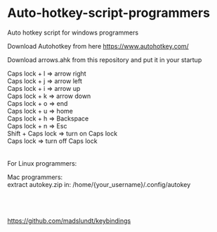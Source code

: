 # Auto-hotkey-script-programmers
Auto hotkey script for windows programmers

Download Autohotkey from here https://www.autohotkey.com/

Download arrows.ahk from this repository and put it in your startup

Caps lock + l => arrow right
<br>
Caps lock + j => arrow left
<br>
Caps lock + i => arrow up
<br>
Caps lock + k => arrow down
<br>
Caps lock + o => end
<br>
Caps lock + u => home
<br>
Caps lock + h => Backspace
<br>
Caps lock + n => Esc
<br>
Shift + Caps lock => turn on Caps lock
<br>
Caps lock => turn off Caps lock
<br>
<br>
<br>
For Linux programmers:

Mac programmers:<br>
extract autokey.zip in: /home/{your_username}/.config/autokey

<br><br><br>
https://github.com/madslundt/keybindings


